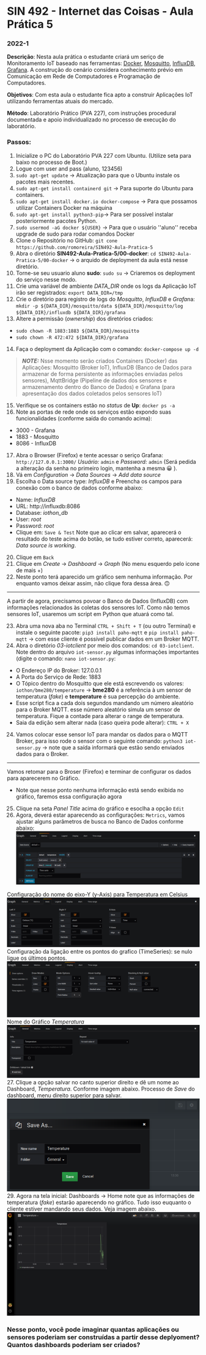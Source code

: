 # SIN 492 - Internet das Coisas - Aula Prática 5
### 2022-1
**Descrição**: Nesta aula prática o estudante criará um seriço de Monitoramento IoT baseado nas ferramentas: [Docker](https://www.docker.com/), [Mosquitto](https://mosquitto.org), [InfluxDB](https://www.influxdata.com/), [Grafana](https://grafana.com/). A construção do cenário considera conhecimento prévio em Comunicação em Rede de Computadores e Programação de Computadores.

**Objetivos**: Com esta aula o estudante fica apto a construir Aplicações IoT utilizando ferramentas atuais do mercado.

**Método**: Laboratório Prático (PVA 227), com instruções procedural documentada e apoio individualizado no processo de execução do laboratório.

### Passos:
1. Inicialize o PC do Laboratório PVA 227 com Ubuntu. (Utilize seta para baixo no processo de Boot.)
2. Logue com user and pass (aluno, 123456)
3. `sudo apt-get update` &rarr; Atualização para que o Ubuntu instale os pacotes mais recentes.
4. `sudo apt-get install containerd git` &rarr; Para suporte do Ubuntu para containers.
5. `sudo apt-get install docker.io docker-compose` &rarr; Para que possamos utilizar Containers Docker na máquina
6. `sudo apt-get install python3-pip`&rarr; Para ser possível instalar posteriormente pacotes Python.
7. `sudo usermod -aG docker ${USER}` &rarr; Para que o usuário ''aluno'' receba upgrade de sudo para rodar comandos Docker
8. Clone o Repositório no GitHub: `git cone https://github.com/romoreira/SIN492-Aula-Pratica-5`
9. Abra o diretório  **SIN492-Aula-Pratica-5/00-docker**:  `cd SIN492-Aula-Pratica-5/00-docker` &rarr; o arquido de deployment da aula está nesse diretório.
10. Torne-se seu usuario aluno **sudo**: `sudo su` &rarr; Criaremos os deployment do serviço nesse modo.
11. Crie uma variável de ambiente *DATA_DIR* onde os logs da Aplicação IoT irão ser registrados: `export DATA_DIR=/tmp`
12. Crie o diretório para registro de logs do *Mosquitto*, *InfluxDB* e *Grafan*a: `mkdir -p ${DATA_DIR}/mosquitto/data ${DATA_DIR}/mosquitto/log ${DATA_DIR}/influxdb ${DATA_DIR}/grafana`
13. Altere a permissão (*ownership*) dos diretórios criados:
* `sudo chown -R 1883:1883 ${DATA_DIR}/mosquitto`
* `sudo chown -R 472:472 ${DATA_DIR}/grafana`
14. Faça o deployment da Aplicação com o comando: `docker-compose up -d`
> **_NOTE:_**  Nsse momento serão criados Containers (Docker) das Aplicações: Mosquitto (Broker IoT), InfluxDB (Banco de Dados para armazenar de forma persistente as informações enviadas pelos sensores), MqttBridge (Pipeline de dados dos sensores e armazenamento dentro do Banco de Dados) e Grafana (para apresentação dos dados coletados pelos sensores IoT)

15. Verifique se os containers estão no *status* de **Up**: `docker ps -a`
16. Note as portas de rede onde os serviços estão expondo suas funcionalidades (conforme saída do comando acima):
* 3000 - Grafana
* 1883 - Mosquitto
* 8086 - InfluxDB
17. Abra o Browser (Firefox) e tente acessar o seriço Grafana: `http://127.0.0.1:3000/` *Usuário:* `admin` e *Password:* `admin` (Será pedida a alteração da senha no primeiro login, mantenha a mesma :grinning: ).
18. Vá em *Configuration* &rarr; *Data Sources*  &rarr; *Add data source*
19. Escolha o Data source type: *InfluxDB* e Preencha os campos para conexão com o banco de dados conforme abaixo:
* Name: *InfluxDB*
* URL: http://influxdb:8086
* Database: *iothon_db*
* User: *root*
* Password: *root*
* Clique em: `Save & Test`
Note que ao clicar em salvar, aparecerá o resultado do teste acima do botão, se tudo estiver correto, aparecerá: _Data source is working_.
20. Clique em `Back`
21. Clique em *Create* &rarr; *Dashboard* &rarr; *Graph* (No menu esquerdo pelo icone de mais +)
22. Neste ponto terá aparecido um gráfico sem nenhuma informação. Por enquanto vamos deixar assim, não clique fora dessa área. :upside_down_face:
___
A partir de agora, precisamos povoar o Banco de Dados (InfluxDB) com informações relacionados às coletas dos sensores IoT. Como não temos sensores IoT, usaremos um script em Python que atuará como tal.

23. Abra uma nova aba no Terminal `CTRL + Shift + T` (ou outro Terminal) e instale o seguinte pacote: `pip3 install paho-mqtt` e `pip install paho-mqtt` &rarr; com esse cliente é possível publicar dados em um Broker MQTT.
24. Abra o diretório *03-iotclient* por meio dos comandos: `cd 03-iotclient`. Note dentro do arquivo `iot-sensor.py` algumas informações importantes (digite o comando: `nano iot-sensor.py`:
* O Endereço IP do Broker: 127.0.0.1
* A Porta do Serviço de Rede: 1883
* O Tópico dentro do Mosquitto que ele está escrevendo os valores: `iothon/bme280/temperature` &rarr; **bme280** é a referência à um sensor de temperatura (*fake*) e **temperature** é sua percepção do ambiente.
* Esse script fica a cada dois segundos mandando um número aleatório para o Broker MQTT. esse número aleatório simula um sensor de temperatura. Fique a contade para alterar o range de temperatura.
* Saia da edição sem alterar nada (caso queira pode alterar): `CTRL + X`
24. Vamos colocar esse sensor IoT para mandar os dados para o MQTT Broker, para isso rode o sensor com o seguinte comando: `python3 iot-sensor.py` &rarr; note que a saída informará que estão sendo enviados dados para o Broker.
___
Vamos retomar para o Broser (Firefox) e terminar de configurar os dados para aparecerem no Gráfico.
* Note que nesse ponto nenhuma informação está sendo exibida no gráfico, faremos essa configuração agora
25. Clique na seta *Panel Title* acima do gráfico e esoclha a opção `Edit`
26. Agora, deverá estar aparecendo as configurações: `Metrics`, vamos ajustar alguns parâmetros de busca no Banco de Dados conforme abaixo:
![Configuração da Consulta ao Bando de Dados](img/1.png)

Configuração do nome do eixo-Y (y-Axis) para Temperatura em Celsius
![Configuração da Consulta ao Bando de Dados](img/2.png)
Configuração da ligação entre os pontos do grafico (TimeSeries): se nulo ligue os últimos pontos.
![Configuração da Consulta ao Bando de Dados](img/3.png)
Nome do Gráfico *Temperatura*
![Configuração da Consulta ao Bando de Dados](img/4.png)
27. Clique a opção salvar no canto superior direito e dê um nome ao Dashboard, *Temperatura*. Conforme imagem abaixo.
Processo de *Save* do dashboard, menu direito superior para salvar.
![Configuração da Consulta ao Bando de Dados](img/5.png)
29. Agora na tela inicial: Dashboards &rarr; Home note que as informações de temperatura (*fake*) estarão aparecendo no gráfico. Tudo isso euquanto o cliente estiver mandando seus dados. Veja imagem abaixo.
![Configuração da Consulta ao Bando de Dados](img/6.png)
### Nesse ponto, você pode imaginar quantas aplicações ou sensores poderiam ser construídas a partir desse deplyoment? Quantos dashboards poderiam ser criados?


